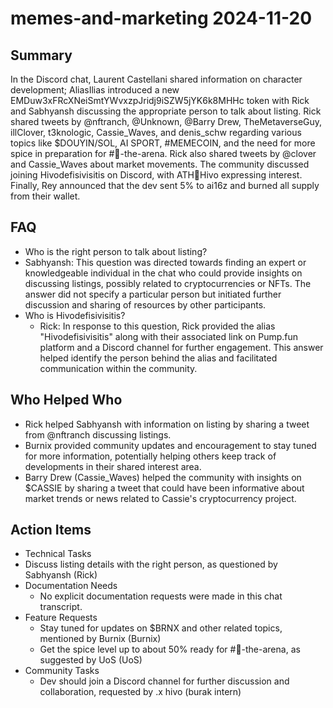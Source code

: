 # memes-and-marketing 2024-11-20

## Summary

In the Discord chat, Laurent Castellani shared information on character development; AliasIlias introduced a new EMDuw3xFRcXNeiSmtYWvxzpJridj9iSZW5jYK6k8MHHc token with Rick and Sabhyansh discussing the appropriate person to talk about listing. Rick shared tweets by @nftranch, @Unknown, @Barry Drew, TheMetaverseGuy, illClover, t3knologic, Cassie_Waves, and denis_schw regarding various topics like $DOUYIN/SOL, AI SPORT, #MEMECOIN, and the need for more spice in preparation for #🤖-the-arena. Rick also shared tweets by @clover and Cassie_Waves about market movements. The community discussed joining Hivodefisivisitis on Discord, with ATH🥭Hivo expressing interest. Finally, Rey announced that the dev sent 5% to ai16z and burned all supply from their wallet.

## FAQ

- Who is the right person to talk about listing?
- Sabhyansh: This question was directed towards finding an expert or knowledgeable individual in the chat who could provide insights on discussing listings, possibly related to cryptocurrencies or NFTs. The answer did not specify a particular person but initiated further discussion and sharing of resources by other participants.
- Who is Hivodefisivisitis?
    - Rick: In response to this question, Rick provided the alias "Hivodefisivisitis" along with their associated link on Pump.fun platform and a Discord channel for further engagement. This answer helped identify the person behind the alias and facilitated communication within the community.

## Who Helped Who

- Rick helped Sabhyansh with information on listing by sharing a tweet from @nftranch discussing listings.
- Burnix provided community updates and encouragement to stay tuned for more information, potentially helping others keep track of developments in their shared interest area.
- Barry Drew (Cassie_Waves) helped the community with insights on $CASSIE by sharing a tweet that could have been informative about market trends or news related to Cassie's cryptocurrency project.

## Action Items

- Technical Tasks
- Discuss listing details with the right person, as questioned by Sabhyansh (Rick)
- Documentation Needs
    - No explicit documentation requests were made in this chat transcript.
- Feature Requests
    - Stay tuned for updates on $BRNX and other related topics, mentioned by Burnix (Burnix)
    - Get the spice level up to about 50% ready for #🤖-the-arena, as suggested by UoS (UoS)
- Community Tasks
    - Dev should join a Discord channel for further discussion and collaboration, requested by .x hivo (burak intern)
